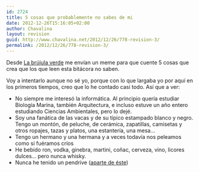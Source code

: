 ```yaml
---
id: 2724
title: 5 cosas que probablemente no sabes de mi
date: 2012-12-26T15:16:05+02:00
author: Chavalina
layout: revision
guid: http://www.chavalina.net/2012/12/26/778-revision-3/
permalink: /2012/12/26/778-revision-3/
---
```

Desde <a href="http://www.labrujulaverde.com/2006/12/19/5-cosas-que-probablemente-no-sabes-de-mi/" target="_blank">La br&uacute;jula verde</a> me env&iacute;an un meme para que cuente 5 cosas que crea que los que leen esta bitácora no saben.

Voy a intentarlo aunque no sé yo, porque con lo que largaba yo por aqu&iacute; en los primeros tiempos, creo que lo he contado casi todo. As&iacute; que a ver:

  * No siempre me interesó la informática. Al principio quer&iacute;a estudiar Biolog&iacute;a Marina, también Arquitectura, e incluso estuve un a&ntilde;o entero estudiando Ciencias Ambientales, pero lo dejé.
  * Soy una fanática de las vacas y de su t&iacute;pico estampado blanco y negro. Tengo un montón, de peluche, de cerámica, zapatillas, camisetas y otros ropajes, tazas y platos, una estanter&iacute;a, una mesa…
  * Tengo un hermano y una hermana y a veces todav&iacute;a nos peleamos como si fuéramos cr&iacute;os
  * He bebido ron, vodka, ginebra, martini, co&ntilde;ac, cerveza, vino, licores dulces… pero nunca whisky.
  * Nunca he tenido un pendrive (<a href="http://chavalina.net/comentar.php?idpost=238" target="_blank">aparte de éste</a>)
